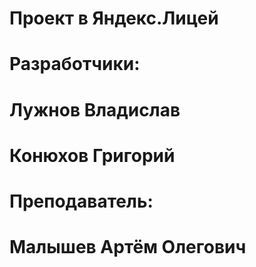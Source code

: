 # Проект в Яндекс.Лицей
# Разработчики:
# Лужнов Владислав
# Конюхов Григорий
# Преподаватель:
# Малышев Артём Олегович